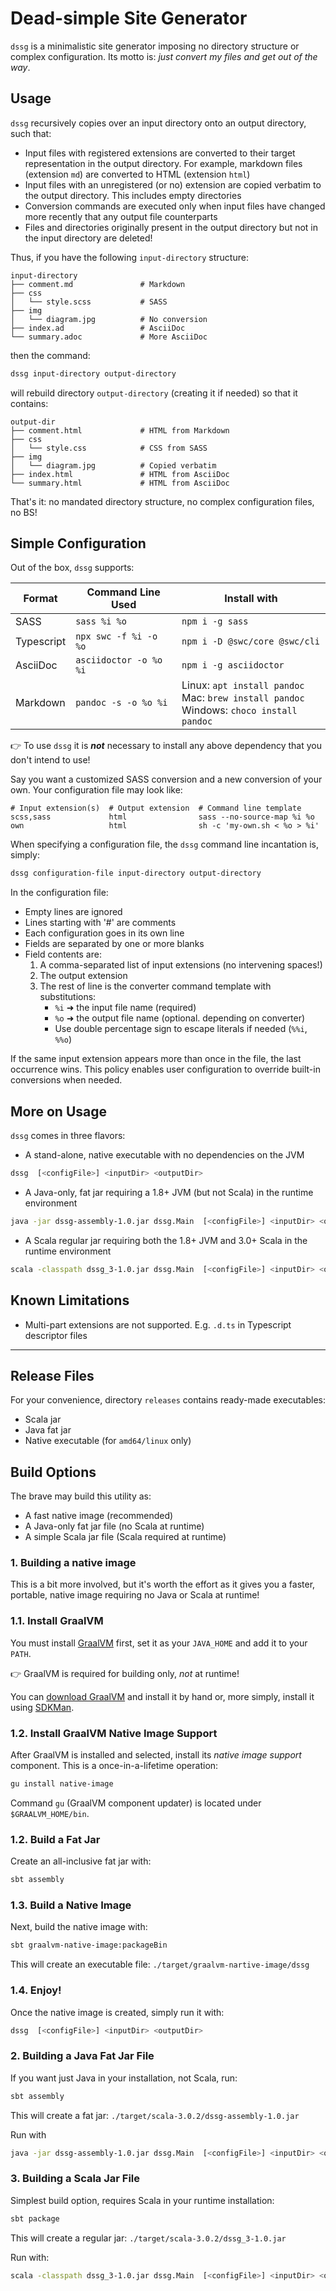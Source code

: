 # Dead-simple Site Generator

`dssg` is a minimalistic site generator imposing no directory structure or complex configuration. Its motto is: 
_just convert my files and get out of the way_.

## Usage

`dssg` recursively copies over an input directory onto an output directory, such that:

- Input files with registered extensions are converted to their target representation in the output directory. For 
  example, markdown files  (extension `md`) are converted to HTML (extension `html`)
- Input files with an unregistered (or no) extension are copied verbatim to the output directory. This includes 
  empty directories
- Conversion commands are executed only when input files have changed more recently that any output file counterparts
- Files and directories originally present in the output directory but not in the input directory are deleted!

Thus, if you have the following `input-directory` structure:

```
input-directory
├── comment.md               # Markdown
├── css
│   └── style.scss           # SASS
├── img
│   └── diagram.jpg          # No conversion
├── index.ad                 # AsciiDoc
└── summary.adoc             # More AsciiDoc
```

then the command:

```bash
dssg input-directory output-directory
```

will rebuild directory `output-directory` (creating it if needed) so that it contains:

```
output-dir
├── comment.html             # HTML from Markdown
├── css
│   └── style.css            # CSS from SASS
├── img
│   └── diagram.jpg          # Copied verbatim
├── index.html               # HTML from AsciiDoc
└── summary.html             # HTML from AsciiDoc
```

That's it: no mandated directory structure, no complex configuration files, no BS!

## Simple Configuration

Out of the box, `dssg` supports:

| Format | Command Line Used | Install with |
| ------ | ----------------- | ------------ |
| SASS   | `sass %i %o`  | `npm i -g sass` |
| Typescript | `npx swc -f %i -o %o` | `npm i -D @swc/core @swc/cli` |
| AsciiDoc | `asciidoctor -o %o %i` | `npm i -g asciidoctor` |
| Markdown | `pandoc -s -o %o %i` | Linux:&#9;&#9;&#9;`apt install pandoc` <br>Mac:&#9;&#9;&#9;`brew install pandoc` <br>Windows:&#9;`choco install pandoc` |

👉 To use `dssg` it is _**not**_ necessary to install any above dependency that you don't intend to use!

Say you want a customized SASS conversion and a new conversion of your own. Your configuration file may look like:

```
# Input extension(s)  # Output extension  # Command line template
scss,sass             html                sass --no-source-map %i %o
own                   html                sh -c 'my-own.sh < %o > %i'
```

When specifying a configuration file, the `dssg` command line incantation is, simply:

```bash
dssg configuration-file input-directory output-directory
```

In the configuration file:

- Empty lines are ignored
- Lines starting with '#' are comments
- Each configuration goes in its own line
- Fields are separated by one or more blanks
- Field contents are:
  1. A comma-separated list of input extensions (no intervening spaces!)
  2. The output extension
  3. The rest of line is the converter command template with substitutions:
     - `%i` ➜ the input file name (required)
     - `%o` ➜ the output file name (optional. depending on converter)
     - Use double percentage sign to escape literals if needed (`%%i`, `%%o`)

If the same input extension appears more than once in the file, the last occurrence wins. This policy enables user 
configuration to override built-in conversions when needed.

## More on Usage

`dssg` comes in three flavors:

- A stand-alone, native executable with no dependencies on the JVM
```bash
dssg  [<configFile>] <inputDir> <outputDir>
```
- A Java-only, fat jar requiring a 1.8+ JVM  (but not Scala) in the runtime environment
```bash
java -jar dssg-assembly-1.0.jar dssg.Main  [<configFile>] <inputDir> <outputDir>
```
- A Scala regular jar requiring both the 1.8+ JVM and 3.0+ Scala in the runtime environment
```bash
scala -classpath dssg_3-1.0.jar dssg.Main  [<configFile>] <inputDir> <outputDir>
```

## Known Limitations

- Multi-part extensions are not supported. E.g. `.d.ts` in Typescript descriptor files

___
## Release Files

For your convenience, directory `releases` contains ready-made executables:

- Scala jar
- Java fat jar
- Native executable (for `amd64/linux` only)

## Build Options

The brave may build this utility as:

- A fast native image (recommended)
- A Java-only fat jar file (no Scala at runtime)
- A simple Scala jar file (Scala required at runtime)

### 1. Building a native image

This is a bit more involved, but it's worth the effort as it gives you a faster, portable, native image requiring no Java or Scala at runtime!

### 1.1. Install GraalVM

You must install [GraalVM](https://www.graalvm.org) first, set it as your `JAVA_HOME` and add it to your `PATH`.

👉 GraalVM is required for building only, _not_ at runtime!

You can [download GraalVM](https://www.graalvm.org/downloads/) and install it by hand or, more simply, install it using
[SDKMan](https://sdkman.io).

### 1.2. Install GraalVM Native Image Support

After GraalVM is installed and selected, install its _native image support_ component. This is a once-in-a-lifetime 
operation:

```bash
gu install native-image
```

Command `gu` (GraalVM component updater) is located under `$GRAALVM_HOME/bin`.

### 1.2. Build a Fat Jar

Create an all-inclusive fat jar with:

```bash
sbt assembly
```

### 1.3. Build a Native Image

Next, build the native image with:

```bash
sbt graalvm-native-image:packageBin
```

This will create an executable file: `./target/graalvm-nartive-image/dssg`

### 1.4. Enjoy!

Once the native image is created, simply run it with:

```bash
dssg  [<configFile>] <inputDir> <outputDir>
```

### 2. Building a Java Fat Jar File

If you want just Java in your installation, not Scala, run:

```bash
sbt assembly
```

This will create a fat jar: `./target/scala-3.0.2/dssg-assembly-1.0.jar`

Run with

```bash
java -jar dssg-assembly-1.0.jar dssg.Main  [<configFile>] <inputDir> <outputDir>
```

### 3. Building a Scala Jar File

Simplest build option, requires Scala in your runtime installation:

```bash
sbt package
```

This will create a regular jar: `./target/scala-3.0.2/dssg_3-1.0.jar`

Run with:

```bash
scala -classpath dssg_3-1.0.jar dssg.Main  [<configFile>] <inputDir> <outputDir>
```
